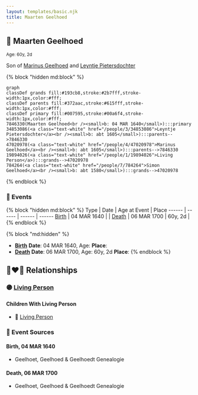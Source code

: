 ```yaml
---
layout: templates/basic.njk
title: Maarten Geelhoed
---
```

## 🔵 Maarten Geelhoed
<small>Age: 60y, 2d</small>

Son of [Marinus Geelhoed](/people/4/47020978) and [Leyntje Pietersdochter](/people/3/34853086)

{% block "hidden md:block" %}
```mermaid
graph
classDef grands fill:#193cb8,stroke:#2b7fff,stroke-width:1px,color:#fff;
classDef parents fill:#372aac,stroke:#615fff,stroke-width:1px,color:#fff;
classDef primary fill:#007595,stroke:#00a6f4,stroke-width:1px,color:#fff;
7846330(Maarten Geelhoed<br /><small>b: 04 MAR 1640</small>):::primary
34853086(<a class="text-white" href="/people/3/34853086">Leyntje Pietersdochter</a><br /><small>b: abt 1605</small>):::parents-->7846330
47020978(<a class="text-white" href="/people/4/47020978">Marinus Geelhoed</a><br /><small>b: abt 1605</small>):::parents-->7846330
19894026(<a class="text-white" href="/people/1/19894026">Living Person</a>):::grands-->47020978
784264(<a class="text-white" href="/people/7/784264">Simon Geelhoed</a><br /><small>b: abt 1580</small>):::grands-->47020978
```
{% endblock %}

### 📆 Events

{% block "hidden md:block" %}
Type | Date | Age at Event | Place
------ | ------ | ------ | ------
[Birth](#event-event-2) | 04 MAR 1640 |  |
[Death](#event-event-3) | 06 MAR 1700 | 60y, 2d |
{% endblock %}

{% block "md:hidden" %}
- **[Birth](#event-event-2)**
**Date**: 04 MAR 1640, Age:
**Place**:
- **[Death](#event-event-3)**
**Date**: 06 MAR 1700, Age: 60y, 2d
**Place**:
{% endblock %}

## 👩‍❤️‍👨 Relationships

### 🟣 [Living Person](/people/4/45923848)

#### Children With Living Person
* 🔵 [Living Person](/people/2/2482812)
### 📰 Event Sources

#### <a id="event-event-2"></a> Birth, 04 MAR 1640
* Geelhoet, Geelhoed & Geelhoedt Genealogie

#### <a id="event-event-3"></a> Death, 06 MAR 1700
* Geelhoet, Geelhoed & Geelhoedt Genealogie